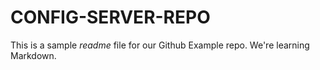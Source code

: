 # CONFIG-SERVER-REPO

This is a sample _readme_ file for our Github Example repo. We're learning Markdown.